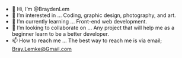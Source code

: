 - 👋 Hi, I’m @BraydenLem
- 👀 I’m interested in ... Coding, graphic design, photography, and art.
- 🌱 I’m currently learning ... Front-end web development.
- 💞️ I’m looking to collaborate on ... Any project that will help me as a beginner learn to be a better developer.
- 📫 How to reach me ... The best way to reach me is via email; Bray.Lemke@Gmail.com

<!---
BraydenLem/BraydenLem is a ✨ special ✨ repository because its `README.md` (this file) appears on your GitHub profile.
You can click the Preview link to take a look at your changes.
--->
